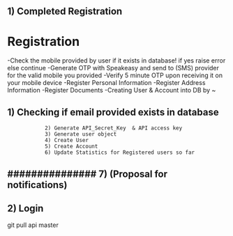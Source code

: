 ## 1) Completed Registration

# Registration

-Check the mobile provided by user if it exists in database! if yes raise error else continue
-Generate OTP with Speakeasy and send to (SMS) provider for the valid mobile you provided
-Verify 5 minute OTP upon receiving it on your mobile device
-Register Personal Information
-Register Address Information
-Register Documents
-Creating User & Account into DB by ~

## 1) Checking if email provided exists in database

                2) Generate API_Secret_Key  & API access key
                3) Generate user object
                4) Create User
                5) Create Account
                6) Update Statistics for Registered users so far

## ############### 7) (Proposal for notifications)

## 2) Login

git pull api master
